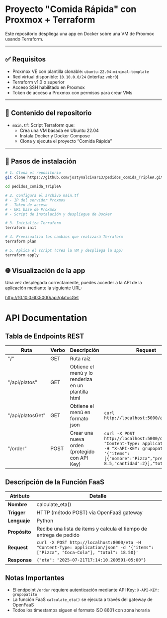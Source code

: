 # Proyecto "Comida Rápida" con Proxmox + Terraform

Este repositorio despliega una app en Docker sobre una VM de Proxmox usando Terraform.

---

## ✅ Requisitos

- Proxmox VE con plantilla clonable: `ubuntu-22.04-minimal-template`
- Red virtual disponible: `10.10.0.0/24` (interfaz `vmbr0`)
- Terraform v1.0 o superior
- Acceso SSH habilitado en Proxmox
- Token de acceso a Proxmox con permisos para crear VMs

---

## 📁 Contenido del repositorio

- `main.tf`: Script Terraform que:
  - Crea una VM basada en Ubuntu 22.04
  - Instala Docker y Docker Compose
  - Clona y ejecuta el proyecto “Comida Rápida”

---

## 🚀 Pasos de instalación
```bash
# 1. Clona el repositorio
git clone https://github.com/jostynalcivar13/pedidos_comida_TripleA.git

cd pedidos_comida_TripleA

# 2. Configura el archivo main.tf
# - IP del servidor Proxmox
# - Token de acceso
# - URL base de Proxmox
# - Script de instalación y despliegue de Docker

# 3. Inicializa Terraform
terraform init

# 4. Previsualiza los cambios que realizará Terraform
terraform plan

# 5. Aplica el script (crea la VM y despliega la app)
terraform apply
````

## 🌐 Visualización de la app

Una vez desplegada correctamente, puedes acceder a la API de la aplicación mediante la siguiente URL:

http://10.10.0.60:5000/api/platosGet

# API Documentation

## Tabla de Endpoints REST

| Ruta | Verbo | Descripción | Request | Response |
|------|-------|-------------|---------|----------|
| "/" | GET | Ruta raíz | | Página principal |
| "/api/platos" | GET | Obtiene el menú y lo renderiza en un plantilla html | | HTML con platos |
| "/api/platosGet" | GET | Obtiene el menú en formato json | `curl http://localhost:5000/api/platos` | `{"_id": "...", "nombre": "...", "precio": ... }]` |
| "/order" | POST | Crear una nueva orden (protegido con API Key) | `curl -X POST http://localhost:5000/order -H "Content-Type: application/json" -H "X-API-KEY: grupopatito" -d '{"items": [{"nombre":"Pizza","precio": 8.5,"cantidad":2}],"total":17.0}'` | `{"data": "2025-07-21T17:08:53.91544-05:00", "message": "Pedido creado"}` |

## Descripción de la Función FaaS

| Atributo | Detalle |
|----------|---------|
| **Nombre** | calculate_eta() |
| **Trigger** | HTTP (método POST) vía OpenFaaS gateway |
| **Lenguaje** | Python |
| **Propósito** | Recibe una lista de items y calcula el tiempo de entrega de pedido |
| **Request** | `curl -X POST http://localhost:8000/eta -H "Content-Type: application/json" -d '{"items": ["Pizza", "Coca-Cola"], "total": 18.50}'` |
| **Response** | `{"eta": "2025-07-21T17:14:10.200591-05:00"}` |


## Notas Importantes

- El endpoint `/order` requiere autenticación mediante API Key: `X-API-KEY: grupopatito`
- La función FaaS `calculate_eta()` se ejecuta a través del gateway de OpenFaaS
- Todos los timestamps siguen el formato ISO 8601 con zona horaria


